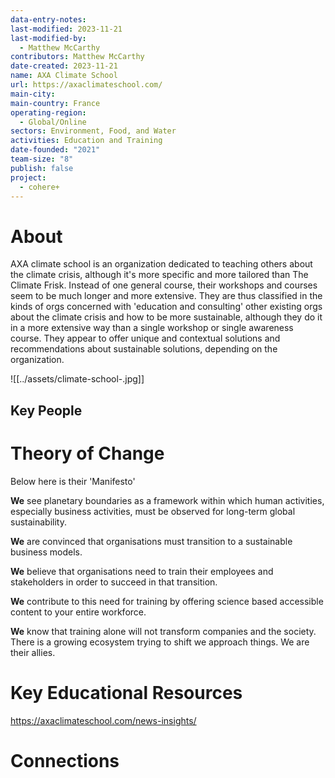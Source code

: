 ```yaml
---
data-entry-notes: 
last-modified: 2023-11-21
last-modified-by:
  - Matthew McCarthy
contributors: Matthew McCarthy
date-created: 2023-11-21
name: AXA Climate School
url: https://axaclimateschool.com/
main-city: 
main-country: France
operating-region:
  - Global/Online
sectors: Environment, Food, and Water
activities: Education and Training
date-founded: "2021"
team-size: "8"
publish: false
project:
  - cohere+
---
```


# About

AXA climate school is an organization dedicated to teaching others about the climate crisis, although it's more specific and more tailored than The Climate Frisk. Instead of one general course, their workshops and courses seem to be much longer and more extensive. They are thus classified in the kinds of orgs concerned with 'education and consulting' other existing orgs about the climate crisis and how to be more sustainable, although they do it in a more extensive way than a single workshop or single awareness course. They appear to offer unique and contextual solutions and recommendations about sustainable solutions, depending on  the organization. 

![[../assets/climate-school-.jpg]]
## Key People

# Theory of Change

Below here is their 'Manifesto'

**We** see planetary boundaries as a framework within which human activities, especially business activities, must be observed for long-term global sustainability.

**We** are convinced that organisations must transition to a sustainable business models.

**We** believe that organisations need to train their employees and stakeholders in order to succeed in that transition.

**We** contribute to this need for training by offering science based accessible content to your entire workforce.

**We** know that training alone will not transform companies and the society. There is a growing ecosystem trying to shift we approach things. We are their allies.

# Key Educational Resources

https://axaclimateschool.com/news-insights/
# Connections



